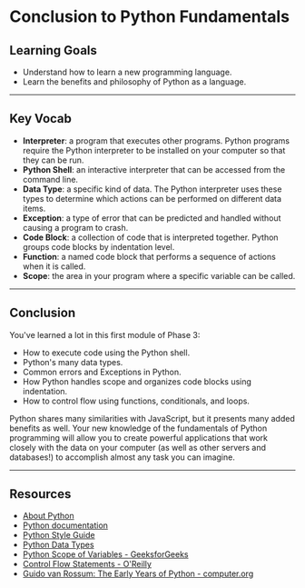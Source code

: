 # Conclusion to Python Fundamentals

## Learning Goals

- Understand how to learn a new programming language.
- Learn the benefits and philosophy of Python as a language.

***

## Key Vocab

- **Interpreter**: a program that executes other programs. Python programs
require the Python interpreter to be installed on your computer so that they
can be run.
- **Python Shell**: an interactive interpreter that can be accessed from the
command line.
- **Data Type**: a specific kind of data. The Python interpreter uses these
types to determine which actions can be performed on different data items.
- **Exception**: a type of error that can be predicted and handled without
causing a program to crash.
- **Code Block**: a collection of code that is interpreted together. Python
groups code blocks by indentation level.
- **Function**: a named code block that performs a sequence of actions when it
is called.
- **Scope**: the area in your program where a specific variable can be called.

***

## Conclusion

You've learned a lot in this first module of Phase 3:

- How to execute code using the Python shell.
- Python's many data types.
- Common errors and Exceptions in Python.
- How Python handles scope and organizes code blocks using indentation.
- How to control flow using functions, conditionals, and loops.

Python shares many similarities with JavaScript, but it presents many added
benefits as well. Your new knowledge of the fundamentals of Python programming
will allow you to create powerful applications that work closely with the data
on your computer (as well as other servers and databases!) to accomplish almost
any task you can imagine.

***

## Resources

- [About Python](https://www.python.org/doc/essays/blurb/)
- [Python documentation][python docs]
- [Python Style Guide](https://peps.python.org/pep-0008/)
- [Python Data Types](https://docs.python.org/3/library/datatypes.html)
- [Python Scope of Variables - GeeksforGeeks](https://www.geeksforgeeks.org/python-scope-of-variables/)
- [Control Flow Statements - O'Reilly](https://www.oreilly.com/library/view/python-in-a/0596001886/ch04s09.html)
- [Guido van Rossum: The Early Years of Python - computer.org](https://www.computer.org/csdl/magazine/co/2015/02/mco2015020007/13rRUy3gmYB)

[python docs]: https://docs.python.org/3/
